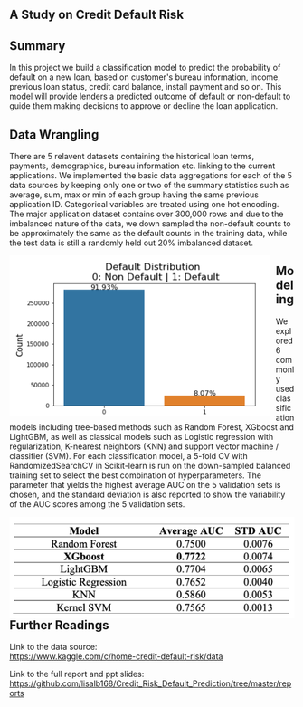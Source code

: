 ## A Study on Credit Default Risk

## Summary 
In this project we build a classification model to predict the probability of default on a new loan, based on customer's bureau information, income, previous loan status, credit card balance, install payment and so on. This model will provide lenders a predicted outcome of default or non-default to guide them making decisions to approve or decline the loan application.

## Data Wrangling
There are 5 relavent datasets containing the historical loan terms, payments, demographics, bureau information etc. linking to the current applications. We implemented the basic data aggregations for each of the 5 data sources by keeping only one or two of the summary statistics such as average, sum, max or min of each group having the same previous application ID. Categorical variables are treated using one hot encoding. The major application dataset contains over 300,000 rows and due to the imbalanced nature of the data, we down sampled the non-default counts to be approximately the same as the default counts in the training data, while the test data is still a randomly held out 20% imbalanced dataset. 

<img src="https://github.com/lisalb168/Credit_Risk_Default_Prediction/blob/master/figures/Default%20Distribution.png"
     alt="Default Distribution"
     style="float: left; margin-right: 10px;" />
        
## Modeling
We explored 6 commonly used classification models including tree-based methods such as Random Forest, XGboost and LightGBM, as well as classical models such as Logistic regression with regularization, K-nearest neighbors (KNN) and support vector machine / classifier (SVM). For each classification model, a 5-fold CV with RandomizedSearchCV in Scikit-learn is run on the down-sampled balanced training set to select the best combination of hyperparameters. The parameter that yields the highest average AUC on the 5 validation sets is chosen, and the standard deviation is also reported to show the variability of the AUC scores among the 5 validation sets.

<img src="https://github.com/lisalb168/Credit_Risk_Default_Prediction/blob/master/figures/Model%20Performance.png"
     alt="Model Performance"
     style="float: left; margin-right: 10px;" />

## Further Readings
Link to the data source:  
https://www.kaggle.com/c/home-credit-default-risk/data

Link to the full report and ppt slides:  
https://github.com/lisalb168/Credit_Risk_Default_Prediction/tree/master/reports

